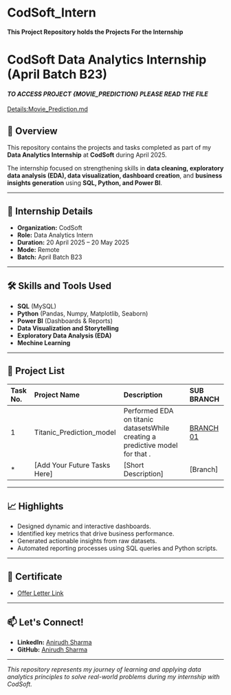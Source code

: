 # CodSoft_Intern
**This Project Repository holds the Projects For the Internship**
# CodSoft Data Analytics Internship (April Batch B23)

####  *TO ACCESS PROJECT {MOVIE_PREDICTION} PLEASE READ THE FILE*
[Details:Movie_Prediction.md](https://github.com/Aniru1105/CodSoft_Intern/blob/Movie_Prediction/Details_Movie_Prediction.md)

## 📢 Overview
This repository contains the projects and tasks completed as part of my **Data Analytics Internship** at **CodSoft** during April 2025.

The internship focused on strengthening skills in **data cleaning, exploratory data analysis (EDA), data visualization, dashboard creation**, and **business insights generation** using **SQL, Python, and Power BI**.

---

## 🚀 Internship Details
- **Organization:** CodSoft
- **Role:** Data Analytics Intern
- **Duration:** 20 April 2025 – 20 May 2025
- **Mode:** Remote
- **Batch:** April Batch B23

---

## 🛠 Skills and Tools Used
- **SQL** (MySQL)
- **Python** (Pandas, Numpy, Matplotlib, Seaborn)
- **Power BI** (Dashboards & Reports)
- **Data Visualization and Storytelling**
- **Exploratory Data Analysis (EDA)**
- **Mechine Learning**

---

## 📂 Project List

| Task No. | Project Name | Description | SUB BRANCH |
|:---|:---|:---|:---|
| 1 | Titanic_Prediction_model | Performed EDA on titanic datasetsWhile creating a predictive model for that . | [BRANCH 01](https://github.com/Aniru1105/CodSoft_Intern/tree/Titanic_Prediction)|
| * | [Add Your Future Tasks Here] | [Short Description] |[Branch]|

---

## 📈 Highlights
- Designed dynamic and interactive dashboards.
- Identified key metrics that drive business performance.
- Generated actionable insights from raw datasets.
- Automated reporting processes using SQL queries and Python scripts.

---

## 📜 Certificate
- [Offer Letter Link](https://www.linkedin.com/feed/update/urn:li:activity:7318328477697372160/)

---

## 📫 Let's Connect!
- **LinkedIn:** [Anirudh Sharma](https://www.linkedin.com/in/anirudh1105/)
- **GitHub:** [Anirudh Sharma](https://github.com/Aniru1105)

---

_This repository represents my journey of learning and applying data analytics principles to solve real-world problems during my internship with CodSoft._
